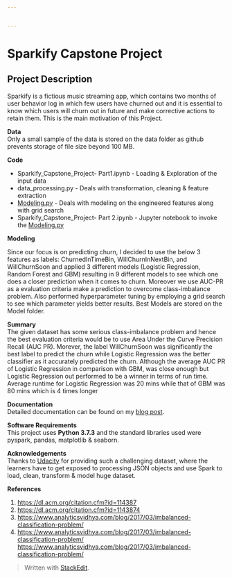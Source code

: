 ```yaml
---


---
```


<h1 id="sparkify-capstone-project">Sparkify Capstone Project</h1>
<h2 id="project-description">Project Description</h2>
<p>Sparkify is a fictious music streaming app, which contains two months of user behavior log in which few users have churned out and it is essential to know which users will churn out in future and make corrective actions to retain them. This is the main motivation of this Project.</p>
<p><strong>Data</strong><br>
Only a small sample of the data is stored on the data folder as github prevents storage of file size beyond 100 MB.</p>
<p><strong>Code</strong></p>
<ul>
<li>Sparkify_Capstone_Project- Part1.ipynb - Loading &amp; Exploration of the input data</li>
<li>data_processing.py - Deals with transformation, cleaning &amp; feature extraction</li>
<li><a href="http://Modeling.py">Modeling.py</a> - Deals with modeling on the engineered features along with grid search</li>
<li>Sparkify_Capstone_Project- Part 2.ipynb - Jupyter notebook to invoke the <a href="http://Modeling.py">Modeling.py</a></li>
</ul>
<p><strong>Modeling</strong></p>
<p>Since our focus is on predicting churn, I decided to use the below 3 features as labels: ChurnedInTimeBin, WillChurnInNextBin, and WillChurnSoon and applied 3 different models (Logistic Regression, Random Forest and GBM) resulting in 9 different models to see which one does a closer prediction when it comes to churn. Moreover we use AUC-PR as a evaluation criteria make a prediction to overcome class-imbalance problem. Also performed hyperparameter tuning by employing a grid search to see which parameter yields better results. Best  Models are stored on the Model folder.</p>
<p><strong>Summary</strong><br>
The given dataset has some serious class-imbalance problem and hence the best evaluation criteria would be to use Area Under the Curve Precision Recall (AUC PR). Morever, the label WillChurnSoon was significantly the best label to predict the churn while Logistic Regression was the better classifier as it accurately predicted the churn. Although the average AUC PR of Logistic Regression in comparison with GBM, was close enough but Logistic Regression out performed to be a winner in terms of run time. Average runtime for Logistic Regression was 20 mins while that of GBM was 80 mins which is 4 times longer</p>
<p><strong>Documentation</strong><br>
Detailed documentation can be found on my <a href="https://medium.com/churn-prediction-modeling-with-pyspark">blog post</a>.</p>
<p><strong>Software Requirements</strong><br>
This project uses <strong>Python 3.7.3</strong> and the standard libraries used were pyspark, pandas, matplotlib &amp; seaborn.</p>
<p><strong>Acknowledgements</strong><br>
Thanks to <a href="https://eu.udacity.com/">Udacity</a> for providing such a challenging dataset, where the learners have to get exposed to processing JSON objects and use Spark to load, clean, transform &amp; model huge dataset.</p>
<p><strong>References</strong></p>
<ol>
<li><a href="https://dl.acm.org/citation.cfm?id=114387">https://dl.acm.org/citation.cfm?id=114387</a></li>
<li><a href="https://dl.acm.org/citation.cfm?id=1143874">https://dl.acm.org/citation.cfm?id=1143874</a></li>
<li><a href="https://www.analyticsvidhya.com/blog/2017/03/imbalanced-classification-problem/">https://www.analyticsvidhya.com/blog/2017/03/imbalanced-classification-problem/</a></li>
<li><a href="https://www.analyticsvidhya.com/blog/2017/03/imbalanced-classification-problem/">https://www.analyticsvidhya.com/blog/2017/03/imbalanced-classification-problem/</a><br>
<a href="https://www.analyticsvidhya.com/blog/2017/03/imbalanced-classification-problem/">https://www.analyticsvidhya.com/blog/2017/03/imbalanced-classification-problem/</a></li>
</ol>
<blockquote>
<p>Written with <a href="https://stackedit.io/">StackEdit</a>.</p>
</blockquote>

